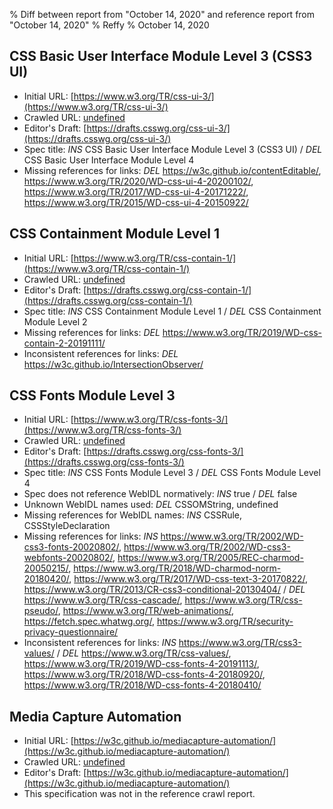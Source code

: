 % Diff between report from "October 14, 2020" and reference report from "October 14, 2020"
% Reffy
% October 14, 2020

## CSS Basic User Interface Module Level 3 (CSS3 UI)

- Initial URL: [https://www.w3.org/TR/css-ui-3/](https://www.w3.org/TR/css-ui-3/)
- Crawled URL: [undefined](undefined)
- Editor's Draft: [https://drafts.csswg.org/css-ui-3/](https://drafts.csswg.org/css-ui-3/)
- Spec title: *INS* CSS Basic User Interface Module Level 3 (CSS3 UI) / *DEL* CSS Basic User Interface Module Level 4
- Missing references for links: *DEL* https://w3c.github.io/contentEditable/, https://www.w3.org/TR/2020/WD-css-ui-4-20200102/, https://www.w3.org/TR/2017/WD-css-ui-4-20171222/, https://www.w3.org/TR/2015/WD-css-ui-4-20150922/


## CSS Containment Module Level 1

- Initial URL: [https://www.w3.org/TR/css-contain-1/](https://www.w3.org/TR/css-contain-1/)
- Crawled URL: [undefined](undefined)
- Editor's Draft: [https://drafts.csswg.org/css-contain-1/](https://drafts.csswg.org/css-contain-1/)
- Spec title: *INS* CSS Containment Module Level 1 / *DEL* CSS Containment Module Level 2
- Missing references for links: *DEL* https://www.w3.org/TR/2019/WD-css-contain-2-20191111/
- Inconsistent references for links: *DEL* https://w3c.github.io/IntersectionObserver/


## CSS Fonts Module Level 3

- Initial URL: [https://www.w3.org/TR/css-fonts-3/](https://www.w3.org/TR/css-fonts-3/)
- Crawled URL: [undefined](undefined)
- Editor's Draft: [https://drafts.csswg.org/css-fonts-3/](https://drafts.csswg.org/css-fonts-3/)
- Spec title: *INS* CSS Fonts Module Level 3 / *DEL* CSS Fonts Module Level 4
- Spec does not reference WebIDL normatively: *INS* true / *DEL* false
- Unknown WebIDL names used: *DEL* CSSOMString, undefined
- Missing references for WebIDL names: *INS* CSSRule, CSSStyleDeclaration
- Missing references for links: *INS* https://www.w3.org/TR/2002/WD-css3-fonts-20020802/, https://www.w3.org/TR/2002/WD-css3-webfonts-20020802/, https://www.w3.org/TR/2005/REC-charmod-20050215/, https://www.w3.org/TR/2018/WD-charmod-norm-20180420/, https://www.w3.org/TR/2017/WD-css-text-3-20170822/, https://www.w3.org/TR/2013/CR-css3-conditional-20130404/ / *DEL* https://www.w3.org/TR/css-cascade/, https://www.w3.org/TR/css-pseudo/, https://www.w3.org/TR/web-animations/, https://fetch.spec.whatwg.org/, https://www.w3.org/TR/security-privacy-questionnaire/
- Inconsistent references for links: *INS* https://www.w3.org/TR/css3-values/ / *DEL* https://www.w3.org/TR/css-values/, https://www.w3.org/TR/2019/WD-css-fonts-4-20191113/, https://www.w3.org/TR/2018/WD-css-fonts-4-20180920/, https://www.w3.org/TR/2018/WD-css-fonts-4-20180410/


## Media Capture Automation

- Initial URL: [https://w3c.github.io/mediacapture-automation/](https://w3c.github.io/mediacapture-automation/)
- Crawled URL: [undefined](undefined)
- Editor's Draft: [https://w3c.github.io/mediacapture-automation/](https://w3c.github.io/mediacapture-automation/)
- This specification was not in the reference crawl report.


